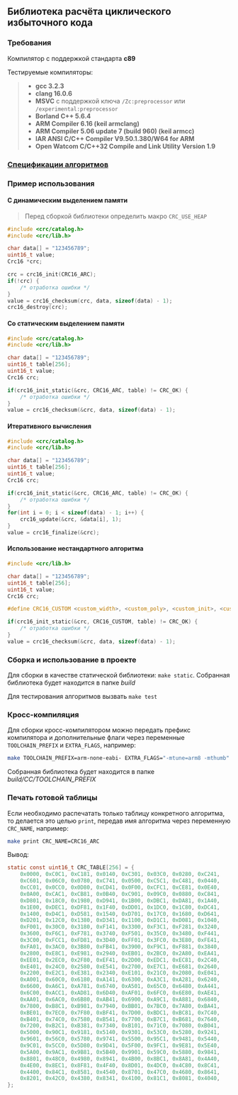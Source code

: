 ## Библиотека расчёта циклического избыточного кода

### Требования
Компилятор с поддержкой стандарта **c89**

Тестируемые компиляторы:
> - **gcc 3.2.3**
> - **clang 16.0.6**
> - **MSVC** c поддержкой ключа `/Zc:preprocessor` или `/experimental:preprocessor`
> - **Borland C++ 5.6.4**
> - **ARM Compiler 6.16 (keil armclang)**
> - **ARM Compiler 5.06 update 7 (build 960) (keil armcc)**
> - **IAR ANSI C/C++ Compiler V9.50.1.380/W64 for ARM**
> - **Open Watcom C/C++32 Compile and Link Utility Version 1.9**

### [Спецификации алгоритмов](./CATALOG.md)

### Пример использования
#### С динамическим выделением памяти
> Перед сборкой библиотеки определить макро `CRC_USE_HEAP`
```c
#include <crc/catalog.h>
#include <crc/lib.h>

char data[] = "123456789";
uint16_t value;
Crc16 *crc;

crc = crc16_init(CRC16_ARC);
if(!crc) {
    /* отработка ошибки */
}
value = crc16_checksum(crc, data, sizeof(data) - 1);
crc16_destroy(crc);
```

#### Со статическим выделением памяти
```c
#include <crc/catalog.h>
#include <crc/lib.h>

char data[] = "123456789";
uint16_t table[256];
uint16_t value;
Crc16 crc;

if(crc16_init_static(&crc, CRC16_ARC, table) != CRC_OK) {
    /* отработка ошибки */
}
value = crc16_checksum(&crc, data, sizeof(data) - 1);
```

#### Итеративного вычисления
```c
#include <crc/catalog.h>
#include <crc/lib.h>

char data[] = "123456789";
uint16_t table[256];
uint16_t value;
Crc16 crc;

if(crc16_init_static(&crc, CRC16_ARC, table) != CRC_OK) {
    /* отработка ошибки */
}
for(int i = 0; i < sizeof(data) - 1; i++) {
    crc16_update(&crc, &data[i], 1);
}
value = crc16_finalize(&crc);
```

#### Использование нестандартного алгоритма
```c
#include <crc/lib.h>

char data[] = "123456789";
uint16_t table[256];
uint16_t value;
Crc16 crc;

#define CRC16_CUSTOM <custom_width>, <custom_poly>, <custom_init>, <custom_refin>, <custom_refout>, <custom_xorout>, <custom_check>, <custom_residue>

if(crc16_init_static(&crc, CRC16_CUSTOM, table) != CRC_OK) {
    /* отработка ошибки */
}
value = crc16_checksum(&crc, data, sizeof(data) - 1);
```

### Сборка и использование в проекте
Для сборки в качестве статической библиотеки: `make static`. Собранная библиотека будет находится в папке *build*

Для тестирования алгоритмов вызвать `make test`

### Кросс-компиляция
Для сборки кросс-компилятором можно передать префикс компилятора и дополнительные флаги через переменные `TOOLCHAIN_PREFIX` и `EXTRA_FLAGS`, например:
```bash
make TOOLCHAIN_PREFIX=arm-none-eabi- EXTRA_FLAGS="-mtune=arm8 -mthumb" static
```
Собранная библиотека будет находится в папке *build/$CC/$TOOLCHAIN_PREFIX*

### Печать готовой таблицы
Если необходимо распечатать только таблицу конкретного алгоритма, то делается это целью `print`, передав имя алгоритма через переменную `CRC_NAME`, например:
```bash
make print CRC_NAME=CRC16_ARC
```
Вывод:
```c
static const uint16_t CRC_TABLE[256] = {
    0x0000, 0xC0C1, 0xC181, 0x0140, 0xC301, 0x03C0, 0x0280, 0xC241,
    0xC601, 0x06C0, 0x0780, 0xC741, 0x0500, 0xC5C1, 0xC481, 0x0440,
    0xCC01, 0x0CC0, 0x0D80, 0xCD41, 0x0F00, 0xCFC1, 0xCE81, 0x0E40,
    0x0A00, 0xCAC1, 0xCB81, 0x0B40, 0xC901, 0x09C0, 0x0880, 0xC841,
    0xD801, 0x18C0, 0x1980, 0xD941, 0x1B00, 0xDBC1, 0xDA81, 0x1A40,
    0x1E00, 0xDEC1, 0xDF81, 0x1F40, 0xDD01, 0x1DC0, 0x1C80, 0xDC41,
    0x1400, 0xD4C1, 0xD581, 0x1540, 0xD701, 0x17C0, 0x1680, 0xD641,
    0xD201, 0x12C0, 0x1380, 0xD341, 0x1100, 0xD1C1, 0xD081, 0x1040,
    0xF001, 0x30C0, 0x3180, 0xF141, 0x3300, 0xF3C1, 0xF281, 0x3240,
    0x3600, 0xF6C1, 0xF781, 0x3740, 0xF501, 0x35C0, 0x3480, 0xF441,
    0x3C00, 0xFCC1, 0xFD81, 0x3D40, 0xFF01, 0x3FC0, 0x3E80, 0xFE41,
    0xFA01, 0x3AC0, 0x3B80, 0xFB41, 0x3900, 0xF9C1, 0xF881, 0x3840,
    0x2800, 0xE8C1, 0xE981, 0x2940, 0xEB01, 0x2BC0, 0x2A80, 0xEA41,
    0xEE01, 0x2EC0, 0x2F80, 0xEF41, 0x2D00, 0xEDC1, 0xEC81, 0x2C40,
    0xE401, 0x24C0, 0x2580, 0xE541, 0x2700, 0xE7C1, 0xE681, 0x2640,
    0x2200, 0xE2C1, 0xE381, 0x2340, 0xE101, 0x21C0, 0x2080, 0xE041,
    0xA001, 0x60C0, 0x6180, 0xA141, 0x6300, 0xA3C1, 0xA281, 0x6240,
    0x6600, 0xA6C1, 0xA781, 0x6740, 0xA501, 0x65C0, 0x6480, 0xA441,
    0x6C00, 0xACC1, 0xAD81, 0x6D40, 0xAF01, 0x6FC0, 0x6E80, 0xAE41,
    0xAA01, 0x6AC0, 0x6B80, 0xAB41, 0x6900, 0xA9C1, 0xA881, 0x6840,
    0x7800, 0xB8C1, 0xB981, 0x7940, 0xBB01, 0x7BC0, 0x7A80, 0xBA41,
    0xBE01, 0x7EC0, 0x7F80, 0xBF41, 0x7D00, 0xBDC1, 0xBC81, 0x7C40,
    0xB401, 0x74C0, 0x7580, 0xB541, 0x7700, 0xB7C1, 0xB681, 0x7640,
    0x7200, 0xB2C1, 0xB381, 0x7340, 0xB101, 0x71C0, 0x7080, 0xB041,
    0x5000, 0x90C1, 0x9181, 0x5140, 0x9301, 0x53C0, 0x5280, 0x9241,
    0x9601, 0x56C0, 0x5780, 0x9741, 0x5500, 0x95C1, 0x9481, 0x5440,
    0x9C01, 0x5CC0, 0x5D80, 0x9D41, 0x5F00, 0x9FC1, 0x9E81, 0x5E40,
    0x5A00, 0x9AC1, 0x9B81, 0x5B40, 0x9901, 0x59C0, 0x5880, 0x9841,
    0x8801, 0x48C0, 0x4980, 0x8941, 0x4B00, 0x8BC1, 0x8A81, 0x4A40,
    0x4E00, 0x8EC1, 0x8F81, 0x4F40, 0x8D01, 0x4DC0, 0x4C80, 0x8C41,
    0x4400, 0x84C1, 0x8581, 0x4540, 0x8701, 0x47C0, 0x4680, 0x8641,
    0x8201, 0x42C0, 0x4380, 0x8341, 0x4100, 0x81C1, 0x8081, 0x4040,
};
```
